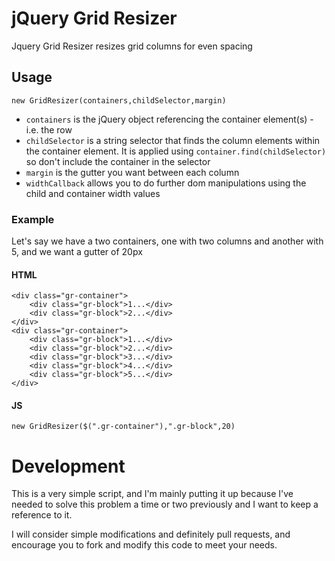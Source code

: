 jQuery Grid Resizer
========================

Jquery Grid Resizer resizes grid columns for even spacing

## Usage

	new GridResizer(containers,childSelector,margin)

* `containers` is the jQuery object referencing the container element(s) - i.e. the row
* `childSelector` is a string selector that finds the column elements within the container element. It is applied using `container.find(childSelector)` so don't include the container in the selector
* `margin` is the gutter you want between each column
* `widthCallback` allows you to do further dom manipulations using the child and container width values

### Example

Let's say we have a two containers, one with two columns and another with 5, and we want a gutter of 20px

#### HTML
	<div class="gr-container">
		<div class="gr-block">1...</div>
		<div class="gr-block">2...</div>
	</div>
	<div class="gr-container">
		<div class="gr-block">1...</div>
		<div class="gr-block">2...</div>
		<div class="gr-block">3...</div>
		<div class="gr-block">4...</div>
		<div class="gr-block">5...</div>
	</div>

#### JS
	new GridResizer($(".gr-container"),".gr-block",20)


# Development

This is a very simple script, and I'm mainly putting it up because I've needed to solve this problem a time or two previously and I want to keep a reference to it.

I will consider simple modifications and definitely pull requests, and encourage you to fork and modify this code to meet your needs.